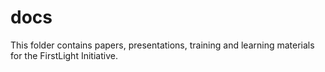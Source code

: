 # docs
This folder contains papers, presentations, training and learning materials for the FirstLight Initiative.
